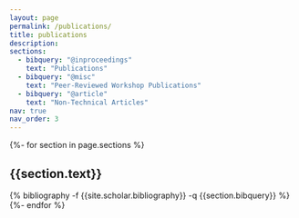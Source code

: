 ```yaml
---
layout: page
permalink: /publications/
title: publications
description: 
sections:
  - bibquery: "@inproceedings"
    text: "Publications"
  - bibquery: "@misc"
    text: "Peer-Reviewed Workshop Publications"
  - bibquery: "@article"
    text: "Non-Technical Articles"
nav: true
nav_order: 3
---
```

<!-- _pages/publications.md -->
<div class="publications">

{%- for section in page.sections %}
  <br/>
  <a id="{{section.text}}"></a>
  <h2 class="bibtitle">{{section.text}}</h2>
  {% bibliography -f {{site.scholar.bibliography}} -q {{section.bibquery}} %}
{%- endfor %}

</div>
